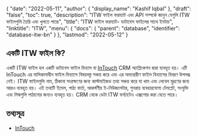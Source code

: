 {
  "date": "2022-05-11",
  "author": {
    "display_name": "Kashif Iqbal"
  },
  "draft": "false",
  "toc": true,
  "description": "ITW ফাইল ফরম্যাট এবং API সম্পর্কে জানুন যেগুলি ITW ফাইলগুলি তৈরি এবং খুলতে পারে৷",
  "title": "ITW ফাইল ফরম্যাট- ডাটাবেস ফাইলের সাথে ইনটাচ",
  "linktitle": "ITW",
  "menu": {
    "docs": {
      "parent": "database",
      "identifier": "database-itw-bn"
    }
  },
  "lastmod": "2022-05-12"
}

## একটি ITW ফাইল কি?

একটি ITW ফাইল হল একটি ডাটাবেস ফাইল বিন্যাস যা [InTouch](https://www.intouchsoftware.co.uk/InTouch) CRM অ্যাপ্লিকেশন দ্বারা ব্যবহৃত হয়। এটি InTouch এর মালিকানাধীন ফাইল বিন্যাসে বিষয়বস্তু সঞ্চয় করে এবং এর অভ্যন্তরীণ ফাইল বিন্যাসের বিবরণ উপলব্ধ নেই। ITW ফাইলগুলি নাম, ঠিকানা সংরক্ষণের জন্য কাস্টমাইজড তথ্য সঞ্চয় করে যা খাম এবং লেবেল মুদ্রণের জন্য আরও ব্যবহৃত হয়। এই তথ্যটি ইমেল, পাঠ্য বার্তা, আকর্ষণীয় ই-নিউজলেটার, পুনরায় ব্যবহারযোগ্য টেমপ্লেট, সংযুক্তি এবং লিঙ্কগুলি পাঠানোর জন্যও ব্যবহৃত হয়। CRM থেকে ডেটা ITW ফর্ম্যাটেও এক্সপোর করা যেতে পারে।

## তথ্যসূত্র

 * [InTouch](https://www.intouchsoftware.co.uk/InTouch)

